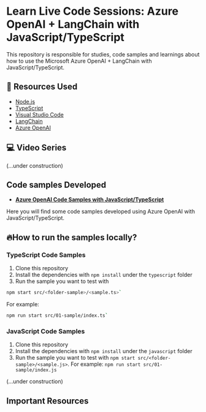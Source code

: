# Learn Live Code Sessions: Azure OpenAI + LangChain with JavaScript/TypeScript

This repository is responsible for studies, code samples and learnings about how to use the Microsoft Azure OpenAI + LangChain with JavaScript/TypeScript.

## 🚀 Resources Used

- [Node.js](https://nodejs.org/en/)
- [TypeScript](https://www.typescriptlang.org/)
- [Visual Studio Code](https://code.visualstudio.com/)
- [LangChain](https://js.langchain.com/docs/get_started/introduction)
- [Azure OpenAI](https://learn.microsoft.com/en-us/azure/ai-services/openai/)

## 💻 Video Series

(...under construction)

## Code samples Developed

* **[Azure OpenAI Code Samples with JavaScript/TypeScript](01-azure-openai-samples/README.md)**

Here you will find some code samples developed using Azure OpenAI with JavaScript/TypeScript.


## 🔥How to run the samples locally?

### TypeScript Code Samples

1. Clone this repository
2. Install the dependencies with `npm install` under the `typescript` folder
3. Run the sample you want to test with

```bash
npm start src/<folder-sample>/<sample.ts>`
```

For example:

```bash
npm run start src/01-sample/index.ts`
```

### JavaScript Code Samples

1. Clone this repository
2. Install the dependencies with `npm install` under the `javascript` folder
3. Run the sample you want to test with `npm start src/<folder-sample>/<sample.js>`. For example: `npm run start src/01-sample/index.js`

(...under construction)

## Important Resources






